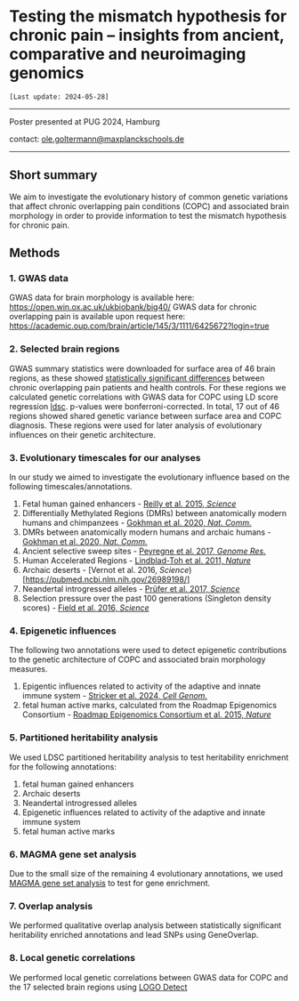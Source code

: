 # Testing the mismatch hypothesis for chronic pain – insights from ancient, comparative and neuroimaging genomics

`[Last update: 2024-05-28]`

***
Poster presented at PUG 2024, Hamburg <br>

contact: ole.goltermann@maxplanckschools.de

***


## Short summary

We aim to investigate the evolutionary history of common genetic variations that affect chronic overlapping pain conditions (COPC) and associated brain morphology in order to provide information to test the mismatch hypothesis for chronic pain.

## Methods

### 1. GWAS data
GWAS data for brain morphology is available here: https://open.win.ox.ac.uk/ukbiobank/big40/
GWAS data for chronic overlapping pain is available upon request here: https://academic.oup.com/brain/article/145/3/1111/6425672?login=true

### 2. Selected brain regions
GWAS summary statistics were downloaded for surface area of 46 brain regions, as these showed [statistically significant differences](https://pubmed.ncbi.nlm.nih.gov/37543299/)  between chronic overlapping pain patients and health controls. For these regions we calculated genetic correlations with GWAS data for COPC using LD score regression [ldsc](https://github.com/bulik/ldsc). p-values were bonferroni-corrected. In total, 17 out of 46 regions showed shared genetic variance between surface area and COPC diagnosis. These regions were used for later analysis of evolutionary influences on their genetic architecture. 

### 3. Evolutionary timescales for our analyses
In our study we aimed to investigate the evolutionary influence based on the following timescales/annotations.

1. Fetal human gained enhancers - [Reilly et al. 2015, *Science*](https://www.science.org/doi/10.1126/science.1260943)
2. Differentially Methylated Regions (DMRs) between anatomically modern humans and chimpanzees - [Gokhman et al. 2020, *Nat. Comm.*](https://www.nature.com/articles/s41467-020-15020-6)
3. DMRs between anatomically modern humans and archaic humans - [Gokhman et al. 2020, *Nat. Comm.*](https://www.nature.com/articles/s41467-020-15020-6)
4. Ancient selective sweep sites - [Peyregne et al. 2017, *Genome Res.*](https://pubmed.ncbi.nlm.nih.gov/28720580/)
5. Human Accelerated Regions - [Lindblad-Toh et al. 2011, *Nature*](https://www.nature.com/articles/nature10530)
6. Archaic deserts - [Vernot et al. 2016, *Science*)[https://pubmed.ncbi.nlm.nih.gov/26989198/]
7. Neandertal introgressed alleles - [Prüfer et al. 2017, *Science*](https://pubmed.ncbi.nlm.nih.gov/28982794/)
8. Selection pressure over the past 100 generations (Singleton density scores) - [Field et al. 2016, *Science*](https://www.science.org/doi/10.1126/science.aag0776)

### 4. Epigenetic influences
The following two annotations were used to detect epigenetic contributions to the genetic architecture of COPC and associated brain morphology measures.

1. Epigentic influences related to activity of the adaptive and innate immune system - [Stricker et al. 2024, *Cell Genom.*](https://pubmed.ncbi.nlm.nih.gov/38190103/)
2. fetal human active marks, calculated from the Roadmap Epigenomics Consortium - [Roadmap Epigenomics Consortium et al. 2015, *Nature*](https://www.nature.com/articles/nature14248)

### 5. Partitioned heritability analysis
We used LDSC partitioned heritability analysis to test heritability enrichment for the following annotations: 

1. fetal human gained enhancers
2. Archaic deserts
3. Neandertal introgressed alleles
4. Epigenetic influences related to activity of the adaptive and innate immune system
5. fetal human active marks

### 6. MAGMA gene set analysis 
Due to the small size of the remaining 4 evolutionary annotations, we used [MAGMA gene set analysis](https://journals.plos.org/ploscompbiol/article?id=10.1371/journal.pcbi.1004219) to test for gene enrichment.

### 7. Overlap analysis
We performed qualitative overlap analysis between statistically significant heritability enriched annotations and lead SNPs using GeneOverlap. 

### 8. Local genetic correlations
We performed local genetic correlations between GWAS data for COPC and the 17 selected brain regions using [LOGO Detect](https://github.com/ghm17/LOGODetect)



